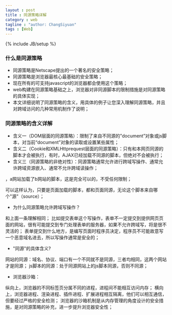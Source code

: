 ```yaml
---
layout : post
title : 同源策略详解
category : web
tagline : "author: ChangSiyuan"
tags : [Web]
---
```

{% include JB/setup %}

### 什么是同源策略
- 同源策略是Netscape提出的一个著名的安全策略；
- 同源策略是浏览器最核心最基础的安全策略；
- 现在所有的可支持javascript的浏览器都会使用这个策略；
- web构建在同源策略基础之上，浏览器对非同源脚本的限制措施是对同源策略的具体实现；
- 本文详细说明了同源策略的含义，用具体的例子让您深入理解同源策略，并且对跨域访问的几种常用机制作了说明；

### 同源策略的含义详解
- 含义一（DOM层面的同源策略）：限制了来自不同源的”document”对象或js脚本，对当前“document”对象的读取或设置某些属性；
- 含义二（Cookie和XMLHttprequest层面的同源策略）：只有和本网页同源的脚本才会被执行，有时，AJAX已经加载不同源的脚本，但绝对不会被执行；
- 含义三（同源策略的非绝对性）：同源策略通常允许进行跨域写操作、通常允许跨域资源嵌入、通常不允许跨域读操作；
<script><img><iframe><link><video><audio>等带有src属性的标签可以从不同的域加载和执行资源，同源策略关注的是加载js的页面所在的域，而不是页面内存放的js文件的域；
- 含义四（其他插件的同源策略）：flash、java applet、silverlight、coogle gears等浏览器加载的第三方插件也有各自的同源策略，只是这些同源策略不属于浏览器原生的同源策略，如果有漏洞则可能被黑客利用，从而留下XSS攻击的后患；

### 几个同源策略常见问题
- 没有同源策略会怎样？为什么同源策略禁止跨域读操作？

设想你打开了一个银行网站，又打开了一个恶意网站，如果没有同源策略，将会：
恶意网站包含了脚本a.js，银行网站在没有加载此脚本的情况下，就可以被此脚本操纵，操纵的后果是：
银行网站页面DOM结构被篡改；
银行网站页面DOM元素的属性和值被篡改；
银行页面发送的表单信息可能被恶意脚本接收到，造成用户名密码泄漏；
恶意网站通过自己加载的恶意js脚本获取了银行网站用户的cookie信息，并将它发送给了银行网站，随后，恶意网站就可以自动的、不受用户限制的、在用户不知情的情况下登录用户的银行网站并且伪装用户发送转账等请求；

- 有了同源策略会怎样？

浏览器在执行一个js脚本（或其他脚本）前，需要对这个脚本进行同源检测，如果加载这个脚本的页面和当前页面不同源，浏览器将拒绝执行此脚本；
注意，浏览器并不关心js脚本来自何方（不关心js脚本从哪个域名、哪个"源"加载），它只关心加载脚本的那个页面是否和当前页面同源；

- 为什么<script><img><iframe><link><video><audio>等带有src属性的标签可以不遵守同源策略/为什么同源策略允许跨域嵌入：

现在很多大型网站的js脚本、图片等都不是存放在存储网站页面的那台服务器上，他们很可能通过CDN等方式传送到浏览器端，如果限制他们必须和网站页面同源，无异于自己束缚手脚；
一个网站要加载哪些脚本，由网站的编写人员说了算，他们不会故意加载恶意脚本（比如银行网站的编写人员不会将恶意网站的脚本写在银行网站中），所以只要是写在网页中的脚本，我们认为它是安全的；
所以，a.com的网页中可以写<script src="b.js"></script>，a网站加载了b网站的脚本，这是完全可以的，不受任何限制；
可以这样认为，只要是页面加载的脚本，都和页面同源，无论这个脚本来自哪个"源"（source）；

- 为什么同源策略允许跨域写操作？

和上面一条理解相同；
比如提交表单这个写操作，表单不一定提交到提供网页页面的网站，很有可能提交到专门处理表单的服务器，如果不允许跨域写，将是很不灵活的；
表单提交到什么地方，是编写页面时程序员决定，程序员不可能故意写一个恶意域名进去，所以写操作通常是安全的；

- "同源"的具体含义?

网站的同源：域名、协议、端口有一个不同就不是同源，三者均相同，这两个网站才是同源；
js脚本的同源：处于同源网站上的js脚本同源，否则不同源；

- 浏览器沙箱：

纵向上，浏览器的不同标签页分属不同的进程，进程间不能相互访问内存；
横向上，浏览器进程、渲染进程、插件进程、扩展进程相互隔离，他们可以相互通信，但要经过严格的安全检测；
浏览器的沙箱机制是从内存管理的角度设计的安全措施，是对同源策略的补充，进一步提升浏览器安全性；


